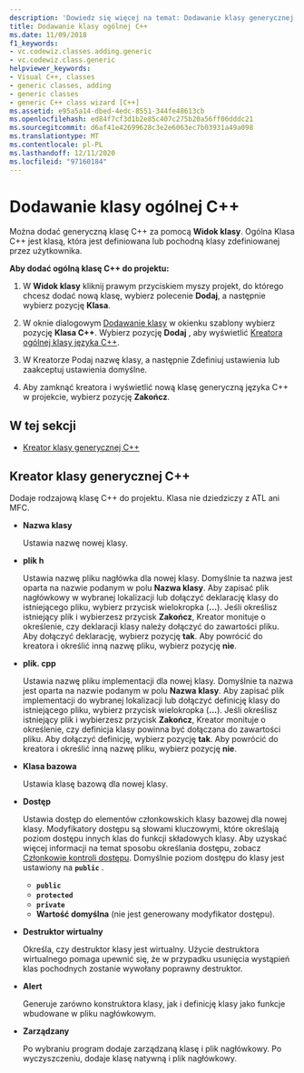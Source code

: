 ```yaml
---
description: 'Dowiedz się więcej na temat: Dodawanie klasy generycznej języka C++'
title: Dodawanie klasy ogólnej C++
ms.date: 11/09/2018
f1_keywords:
- vc.codewiz.classes.adding.generic
- vc.codewiz.class.generic
helpviewer_keywords:
- Visual C++, classes
- generic classes, adding
- generic classes
- generic C++ class wizard [C++]
ms.assetid: e95a5a14-dbed-4edc-8551-344fe48613cb
ms.openlocfilehash: ed84f7cf3d1b2e85c407c275b20a56ff06dddc21
ms.sourcegitcommit: d6af41e42699628c3e2e6063ec7b03931a49a098
ms.translationtype: MT
ms.contentlocale: pl-PL
ms.lasthandoff: 12/11/2020
ms.locfileid: "97160184"
---
```

# <a name="add-a-generic-c-class"></a>Dodawanie klasy ogólnej C++

Można dodać generyczną klasę C++ za pomocą **Widok klasy**. Ogólna Klasa C++ jest klasą, która jest definiowana lub pochodną klasy zdefiniowanej przez użytkownika.

**Aby dodać ogólną klasę C++ do projektu:**

1. W **Widok klasy** kliknij prawym przyciskiem myszy projekt, do którego chcesz dodać nową klasę, wybierz polecenie **Dodaj**, a następnie wybierz pozycję **Klasa**.

1. W oknie dialogowym [Dodawanie klasy](./adding-a-class-visual-cpp.md#add-class-dialog-box) w okienku szablony wybierz pozycję **Klasa C++**. Wybierz pozycję **Dodaj** , aby wyświetlić [Kreatora ogólnej klasy języka C++](#generic-c-class-wizard).

1. W Kreatorze Podaj nazwę klasy, a następnie Zdefiniuj ustawienia lub zaakceptuj ustawienia domyślne.

1. Aby zamknąć kreatora i wyświetlić nową klasę generyczną języka C++ w projekcie, wybierz pozycję **Zakończ**.

## <a name="in-this-section"></a>W tej sekcji

- [Kreator klasy generycznej C++](#generic-c-class-wizard)

## <a name="generic-c-class-wizard"></a>Kreator klasy generycznej C++

Dodaje rodzajową klasę C++ do projektu. Klasa nie dziedziczy z ATL ani MFC.

- **Nazwa klasy**

  Ustawia nazwę nowej klasy.

- **plik h**

  Ustawia nazwę pliku nagłówka dla nowej klasy. Domyślnie ta nazwa jest oparta na nazwie podanym w polu **Nazwa klasy**. Aby zapisać plik nagłówkowy w wybranej lokalizacji lub dołączyć deklarację klasy do istniejącego pliku, wybierz przycisk wielokropka (**...**). Jeśli określisz istniejący plik i wybierzesz przycisk **Zakończ**, Kreator monituje o określenie, czy deklaracji klasy należy dołączyć do zawartości pliku. Aby dołączyć deklarację, wybierz pozycję **tak**. Aby powrócić do kreatora i określić inną nazwę pliku, wybierz pozycję **nie**.

- **plik. cpp**

  Ustawia nazwę pliku implementacji dla nowej klasy. Domyślnie ta nazwa jest oparta na nazwie podanym w polu **Nazwa klasy**. Aby zapisać plik implementacji do wybranej lokalizacji lub dołączyć definicję klasy do istniejącego pliku, wybierz przycisk wielokropka (**...**). Jeśli określisz istniejący plik i wybierzesz przycisk **Zakończ**, Kreator monituje o określenie, czy definicja klasy powinna być dołączana do zawartości pliku. Aby dołączyć definicję, wybierz pozycję **tak**. Aby powrócić do kreatora i określić inną nazwę pliku, wybierz pozycję **nie**.

- **Klasa bazowa**

  Ustawia klasę bazową dla nowej klasy.

- **Dostęp**

  Ustawia dostęp do elementów członkowskich klasy bazowej dla nowej klasy. Modyfikatory dostępu są słowami kluczowymi, które określają poziom dostępu innych klas do funkcji składowych klasy. Aby uzyskać więcej informacji na temat sposobu określania dostępu, zobacz [Członkowie kontroli dostępu](../cpp/member-access-control-cpp.md). Domyślnie poziom dostępu do klasy jest ustawiony na **`public`** .

  - **`public`**
  - **`protected`**
  - **`private`**
  - **Wartość domyślna** (nie jest generowany modyfikator dostępu).

- **Destruktor wirtualny**

  Określa, czy destruktor klasy jest wirtualny. Użycie destruktora wirtualnego pomaga upewnić się, że w przypadku usunięcia wystąpień klas pochodnych zostanie wywołany poprawny destruktor.

- **Alert**

  Generuje zarówno konstruktora klasy, jak i definicję klasy jako funkcje wbudowane w pliku nagłówkowym.

- **Zarządzany**

  Po wybraniu program dodaje zarządzaną klasę i plik nagłówkowy. Po wyczyszczeniu, dodaje klasę natywną i plik nagłówkowy.
